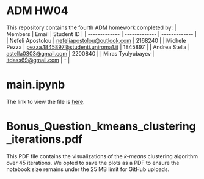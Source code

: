 # ADM HW04
This repository contains the fourth ADM homework completed by:
| Members  | Email | Student ID |
| ------------- | ------------- | ------------- |
| Nefeli Apostolou  | nefeliapostolou@outlook.com  | 2168240 |
| Michele Pezza   | pezza.1845897@studenti.uniroma1.it  | 1845897 |
| Andrea Stella   | astella0303@gmail.com  | 2200840 |
| Miras Tyulyubayev  | itdass69@gmail.com | - |

# main.ipynb
The link to view the file is [here](https://github.com/Nefeli-Apostolou/ADM_HW04/blob/main/main.ipynb).

# Bonus_Question_kmeans_clustering_iterations.pdf
This PDF file contains the visualizations of the *k-means* clustering algorithm over 45 iterations. We opted to save the plots as a PDF to ensure the notebook size remains under the 25 MB limit for GitHub uploads.
